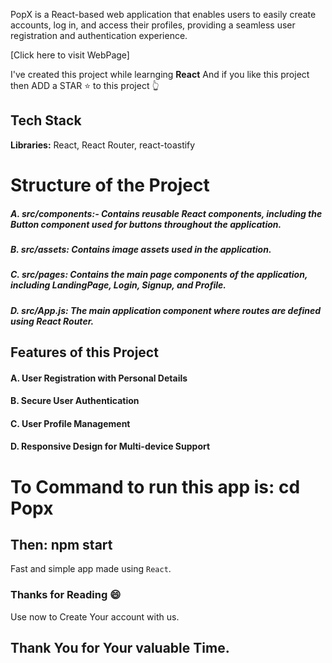 
PopX is a React-based web application that enables users to easily create accounts, log in, and access their profiles, providing a seamless user registration and authentication experience.

[Click here to visit WebPage]

I've created this project while learnging  **React** And if you like this project then ADD a STAR ⭐️  to this project 👆


## Tech Stack

**Libraries:** React, React Router, react-toastify
# Structure of the Project

##### A. src/components:- Contains reusable React components, including the Button component used for buttons throughout the application.
##### B. src/assets: Contains image assets used in the application.
##### C. src/pages: Contains the main page components of the application, including LandingPage, Login, Signup, and Profile.
##### D. src/App.js: The main application component where routes are defined using React Router.

## Features of this Project

#### A. User Registration with Personal Details
#### B. Secure User Authentication
#### C. User Profile Management
#### D. Responsive Design for Multi-device Support

#  To Command to run this app is: cd Popx
## Then: npm start

Fast and simple app made using ```React```.





### Thanks for Reading 😄

Use now to Create Your account with us.









## Thank You for Your valuable Time. 
